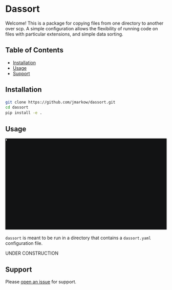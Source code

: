# Dassort

Welcome!  This is a package for copying files from one directory to another over scp.  A simple configuration allows the flexibility of running code on files with particular extensions, and simple data sorting.

## Table of Contents

- [Installation](#installation)
- [Usage](#usage)
- [Support](#support)

## Installation

```sh
git clone https://github.com/jmarkow/dassort.git
cd dassort
pip install -e .
```

## Usage

![How to do it](/docs/dassort_example.gif)

`dassort` is meant to be run in a directory that contains a `dassort.yaml` configuration file.

UNDER CONSTRUCTION


## Support

Please [open an issue](https://github.com/jmarkow/dassort/issues/new) for support.
